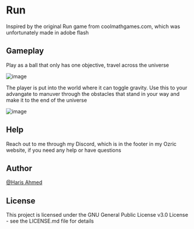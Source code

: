# Run
Inspired by the original Run game from coolmathgames.com, which was unfortunately made in adobe flash

## Gameplay
Play as a ball that only has one objective, travel across the universe

![image](https://user-images.githubusercontent.com/75679738/182528287-7e8852c8-89bf-4f85-b8c9-dcf994c2c66e.png)

The player is put into the world where it can toggle gravity. Use this to your advangate to manuver through the obstacles that stand in your way and make it to the end of the universe

![image](https://user-images.githubusercontent.com/75679738/182528202-fda863f0-9ed3-42a8-932a-36ca1dbc5fa9.png)

## Help

Reach out to me through my Discord, which is in the footer in my Ozric website, if you need any help or have questions

## Author

[@Haris Ahmed](https://www.linkedin.com/in/harisahmed04/)


## License

This project is licensed under the GNU General Public License v3.0 License - see the LICENSE.md file for details

